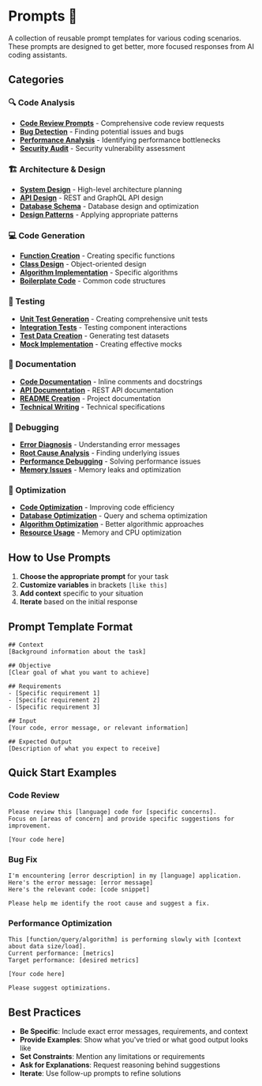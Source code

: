 # Prompts 💬

A collection of reusable prompt templates for various coding scenarios. These prompts are designed to get better, more focused responses from AI coding assistants.

## Categories

### 🔍 Code Analysis
- [**Code Review Prompts**](code-analysis/code-review.md) - Comprehensive code review requests
- [**Bug Detection**](code-analysis/bug-detection.md) - Finding potential issues and bugs
- [**Performance Analysis**](code-analysis/performance-analysis.md) - Identifying performance bottlenecks
- [**Security Audit**](code-analysis/security-audit.md) - Security vulnerability assessment

### 🏗️ Architecture & Design
- [**System Design**](architecture/system-design.md) - High-level architecture planning
- [**API Design**](architecture/api-design.md) - REST and GraphQL API design
- [**Database Schema**](architecture/database-schema.md) - Database design and optimization
- [**Design Patterns**](architecture/design-patterns.md) - Applying appropriate patterns

### 💻 Code Generation
- [**Function Creation**](code-generation/function-creation.md) - Creating specific functions
- [**Class Design**](code-generation/class-design.md) - Object-oriented design
- [**Algorithm Implementation**](code-generation/algorithm-implementation.md) - Specific algorithms
- [**Boilerplate Code**](code-generation/boilerplate.md) - Common code structures

### 🧪 Testing
- [**Unit Test Generation**](testing/unit-tests.md) - Creating comprehensive unit tests
- [**Integration Tests**](testing/integration-tests.md) - Testing component interactions
- [**Test Data Creation**](testing/test-data.md) - Generating test datasets
- [**Mock Implementation**](testing/mocking.md) - Creating effective mocks

### 📝 Documentation
- [**Code Documentation**](documentation/code-documentation.md) - Inline comments and docstrings
- [**API Documentation**](documentation/api-documentation.md) - REST API documentation
- [**README Creation**](documentation/readme.md) - Project documentation
- [**Technical Writing**](documentation/technical-writing.md) - Technical specifications

### 🐛 Debugging
- [**Error Diagnosis**](debugging/error-diagnosis.md) - Understanding error messages
- [**Root Cause Analysis**](debugging/root-cause-analysis.md) - Finding underlying issues
- [**Performance Debugging**](debugging/performance-debugging.md) - Solving performance issues
- [**Memory Issues**](debugging/memory-issues.md) - Memory leaks and optimization

### 🚀 Optimization
- [**Code Optimization**](optimization/code-optimization.md) - Improving code efficiency
- [**Database Optimization**](optimization/database-optimization.md) - Query and schema optimization
- [**Algorithm Optimization**](optimization/algorithm-optimization.md) - Better algorithmic approaches
- [**Resource Usage**](optimization/resource-usage.md) - Memory and CPU optimization

## How to Use Prompts

1. **Choose the appropriate prompt** for your task
2. **Customize variables** in brackets `[like this]`
3. **Add context** specific to your situation
4. **Iterate** based on the initial response

## Prompt Template Format

```
## Context
[Background information about the task]

## Objective
[Clear goal of what you want to achieve]

## Requirements
- [Specific requirement 1]
- [Specific requirement 2]
- [Specific requirement 3]

## Input
[Your code, error message, or relevant information]

## Expected Output
[Description of what you expect to receive]
```

## Quick Start Examples

### Code Review
```
Please review this [language] code for [specific concerns]. 
Focus on [areas of concern] and provide specific suggestions for improvement.

[Your code here]
```

### Bug Fix
```
I'm encountering [error description] in my [language] application.
Here's the error message: [error message]
Here's the relevant code: [code snippet]

Please help me identify the root cause and suggest a fix.
```

### Performance Optimization
```
This [function/query/algorithm] is performing slowly with [context about data size/load].
Current performance: [metrics]
Target performance: [desired metrics]

[Your code here]

Please suggest optimizations.
```

## Best Practices

- **Be Specific**: Include exact error messages, requirements, and context
- **Provide Examples**: Show what you've tried or what good output looks like
- **Set Constraints**: Mention any limitations or requirements
- **Ask for Explanations**: Request reasoning behind suggestions
- **Iterate**: Use follow-up prompts to refine solutions